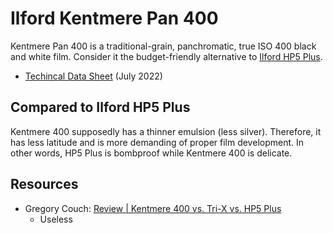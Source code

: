 # Ilford Kentmere Pan 400

Kentmere Pan 400 is a traditional-grain, panchromatic, true ISO 400 black and white film. Consider it the budget-friendly alternative to [Ilford HP5 Plus](./ilford_hp5.md).

* [Techincal Data Sheet](./resources/ilford_kentmere_400.pdf) (July 2022)

## Compared to Ilford HP5 Plus

Kentmere 400 supposedly has a thinner emulsion (less silver). Therefore, it has less latitude and is more demanding of proper film development. In other words, HP5 Plus is bombproof while Kentmere 400 is delicate.

## Resources

* Gregory Couch: [Review | Kentmere 400 vs. Tri-X vs. HP5 Plus](https://www.gregorycouch.com/blog/2021/5/17/review-kentmere-400-vs-tri-x-vs-hp5-plus)
  * Useless